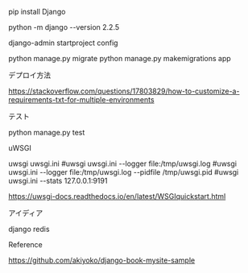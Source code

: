

pip install Django

python -m django --version
2.2.5

django-admin startproject config


python manage.py migrate
python manage.py makemigrations app


デプロイ方法

https://stackoverflow.com/questions/17803829/how-to-customize-a-requirements-txt-for-multiple-environments


テスト

python manage.py test

uWSGI

uwsgi uwsgi.ini 
#uwsgi uwsgi.ini --logger file:/tmp/uwsgi.log
#uwsgi uwsgi.ini --logger file:/tmp/uwsgi.log --pidfile /tmp/uwsgi.pid
#uwsgi uwsgi.ini --stats 127.0.0.1:9191

https://uwsgi-docs.readthedocs.io/en/latest/WSGIquickstart.html

アイディア

django redis


Reference

https://github.com/akiyoko/django-book-mysite-sample


